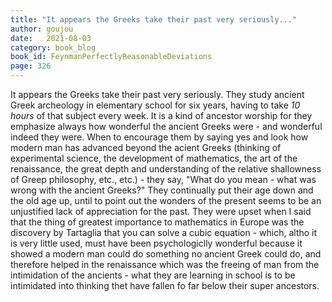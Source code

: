 ```yaml
---
title: "It appears the Greeks take their past very seriously..."
author: goujou
date:   2021-08-03
category: book_blog
book_id: FeynmanPerfectlyReasonableDeviations
page: 326
---
```

It appears the Greeks take their past very seriously.
They study ancient Greek archeology in elementary school for six years, having to take *10 hours* of that subject every week.
It is a kind of ancestor worship for they emphasize always how wonderful the ancient Greeks were - and wonderful indeed they were.
When to encourage them by saying yes and look how modern man has advanced beyond the acient Greeks (thinking of experimental science, the development of mathematics, the art of the renaissance, the great depth and understanding of the relative shallowness of Greep philosophy, etc., etc.) - they say, "What do you mean - what was wrong with the ancient Greeks?"
They continually put their age down and the old age up, until to point out the wonders of the present seems to be an unjustified lack of appreciation for the past.
They were upset when I said that the thing of greatest importance to mathematics in Europe was the discovery by Tartaglia that you can solve a cubic equation - which, altho it is very little used, must have been psychologiclly wonderful because it showed a modern man could do something no ancient Greek could do, and therefore helped in the renaissance which was the freeing of man from the intimidation of the ancients - what they are learning in school is to be intimidated into thinking thet have fallen fo far below their super ancestors.
